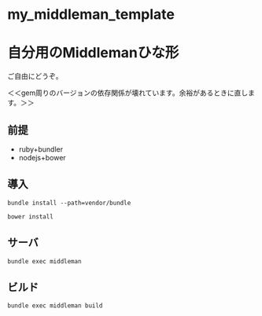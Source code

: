 my_middleman_template
=====================

# 自分用のMiddlemanひな形

ご自由にどうぞ。

＜＜gem周りのバージョンの依存関係が壊れています。余裕があるときに直します。＞＞

## 前提
* ruby+bundler
* nodejs+bower

## 導入

`bundle install --path=vendor/bundle`

`bower install`

## サーバ

`bundle exec middleman`

## ビルド

`bundle exec middleman build`


